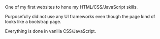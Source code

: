 One of my first websites to hone my HTML/CSS/JavaScript skills.

Purposefully did not use any UI frameworks even though the page kind of looks like a bootstrap page.

Everything is done in vanilla CSS/JavaScript.

